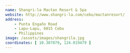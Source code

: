 ```yaml
---
name: Shangri-la Mactan Resort & Spa
website: http://www.shangri-la.com/cebu/mactanresort/
address: 
    - Punta Engaño Road 
    - Lapu-Lapu, 6015 Cebu
    - Philippines
image: /assets/images/shangrila.jpg
coordinates: [ 10.307879, 124.019479 ]
---
```

